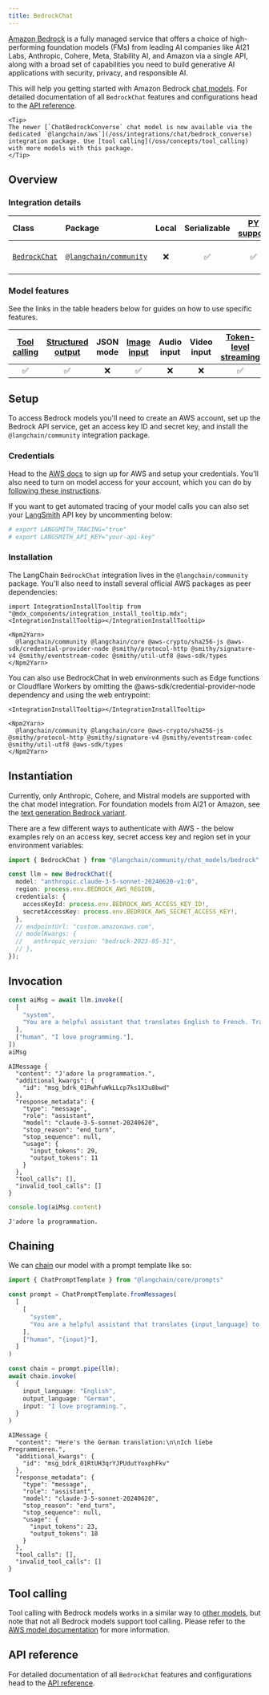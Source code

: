 ```yaml
---
title: BedrockChat
---
```


[Amazon Bedrock](https://aws.amazon.com/bedrock/) is a fully managed service that offers a choice of high-performing foundation models (FMs) from leading AI companies like AI21 Labs, Anthropic, Cohere, Meta, Stability AI, and Amazon via a single API, along with a broad set of capabilities you need to build generative AI applications with security, privacy, and responsible AI.

This will help you getting started with Amazon Bedrock [chat models](/oss/concepts/chat_models). For detailed documentation of all `BedrockChat` features and configurations head to the [API reference](https://api.js.langchain.com/classes/langchain_community_chat_models_bedrock.BedrockChat.html).

```{=mdx}
<Tip>
The newer [`ChatBedrockConverse` chat model is now available via the dedicated `@langchain/aws`](/oss/integrations/chat/bedrock_converse) integration package. Use [tool calling](/oss/concepts/tool_calling) with more models with this package.
</Tip>
```

## Overview

### Integration details

| Class | Package | Local | Serializable | [PY support](https://python.langchain.com/docs/integrations/chat/bedrock/) | Package downloads | Package latest |
| :--- | :--- | :---: | :---: |  :---: | :---: | :---: |
| [`BedrockChat`](https://api.js.langchain.com/classes/langchain_community_chat_models_bedrock.BedrockChat.html) | [`@langchain/community`](https://npmjs.com/@langchain/community) | ❌ | ✅ | ✅ | ![NPM - Downloads](https://img.shields.io/npm/dm/@langchain/community?style=flat-square&label=%20&) | ![NPM - Version](https://img.shields.io/npm/v/@langchain/community?style=flat-square&label=%20&) |

### Model features

See the links in the table headers below for guides on how to use specific features.

| [Tool calling](/oss/how-to/tool_calling) | [Structured output](/oss/how-to/structured_output/) | JSON mode | [Image input](/oss/how-to/multimodal_inputs/) | Audio input | Video input | [Token-level streaming](/oss/how-to/chat_streaming/) | [Token usage](/oss/how-to/chat_token_usage_tracking/) | [Logprobs](/oss/how-to/logprobs/) |
| :---: | :---: | :---: | :---: |  :---: | :---: | :---: | :---: | :---: |
| ✅ | ✅ | ❌ | ✅ | ❌ | ❌ | ✅ | ✅ | ❌ |

## Setup

To access Bedrock models you'll need to create an AWS account, set up the Bedrock API service, get an access key ID and secret key, and install the `@langchain/community` integration package.

### Credentials

Head to the [AWS docs](https://docs.aws.amazon.com/bedrock/latest/userguide/getting-started.html) to sign up for AWS and setup your credentials. You'll also need to turn on model access for your account, which you can do by [following these instructions](https://docs.aws.amazon.com/bedrock/latest/userguide/model-access.html).

If you want to get automated tracing of your model calls you can also set your [LangSmith](https://docs.smith.langchain.com/) API key by uncommenting below:

```bash
# export LANGSMITH_TRACING="true"
# export LANGSMITH_API_KEY="your-api-key"
```

### Installation

The LangChain `BedrockChat` integration lives in the `@langchain/community` package. You'll also need to install several official AWS packages as peer dependencies:

```{=mdx}
import IntegrationInstallTooltip from "@mdx_components/integration_install_tooltip.mdx";
<IntegrationInstallTooltip></IntegrationInstallTooltip>

<Npm2Yarn>
  @langchain/community @langchain/core @aws-crypto/sha256-js @aws-sdk/credential-provider-node @smithy/protocol-http @smithy/signature-v4 @smithy/eventstream-codec @smithy/util-utf8 @aws-sdk/types
</Npm2Yarn>
```

You can also use BedrockChat in web environments such as Edge functions or Cloudflare Workers by omitting the @aws-sdk/credential-provider-node dependency and using the web entrypoint:

```{=mdx}
<IntegrationInstallTooltip></IntegrationInstallTooltip>

<Npm2Yarn>
  @langchain/community @langchain/core @aws-crypto/sha256-js @smithy/protocol-http @smithy/signature-v4 @smithy/eventstream-codec @smithy/util-utf8 @aws-sdk/types
</Npm2Yarn>

```

## Instantiation

Currently, only Anthropic, Cohere, and Mistral models are supported with the chat model integration. For foundation models from AI21 or Amazon, see the [text generation Bedrock variant](/oss/integrations/llms/bedrock/).

There are a few different ways to authenticate with AWS - the below examples rely on an access key, secret access key and region set in your environment variables:

```typescript
import { BedrockChat } from "@langchain/community/chat_models/bedrock";

const llm = new BedrockChat({
  model: "anthropic.claude-3-5-sonnet-20240620-v1:0",
  region: process.env.BEDROCK_AWS_REGION,
  credentials: {
    accessKeyId: process.env.BEDROCK_AWS_ACCESS_KEY_ID!,
    secretAccessKey: process.env.BEDROCK_AWS_SECRET_ACCESS_KEY!,
  },
  // endpointUrl: "custom.amazonaws.com",
  // modelKwargs: {
  //   anthropic_version: "bedrock-2023-05-31",
  // },
});
```

## Invocation

```typescript
const aiMsg = await llm.invoke([
  [
    "system",
    "You are a helpful assistant that translates English to French. Translate the user sentence.",
  ],
  ["human", "I love programming."],
])
aiMsg
```

```output
AIMessage {
  "content": "J'adore la programmation.",
  "additional_kwargs": {
    "id": "msg_bdrk_01RwhfuWkLLcp7ks1X3u8bwd"
  },
  "response_metadata": {
    "type": "message",
    "role": "assistant",
    "model": "claude-3-5-sonnet-20240620",
    "stop_reason": "end_turn",
    "stop_sequence": null,
    "usage": {
      "input_tokens": 29,
      "output_tokens": 11
    }
  },
  "tool_calls": [],
  "invalid_tool_calls": []
}
```

```typescript
console.log(aiMsg.content)
```

```output
J'adore la programmation.
```

## Chaining

We can [chain](/oss/how-to/sequence/) our model with a prompt template like so:

```typescript
import { ChatPromptTemplate } from "@langchain/core/prompts"

const prompt = ChatPromptTemplate.fromMessages(
  [
    [
      "system",
      "You are a helpful assistant that translates {input_language} to {output_language}.",
    ],
    ["human", "{input}"],
  ]
)

const chain = prompt.pipe(llm);
await chain.invoke(
  {
    input_language: "English",
    output_language: "German",
    input: "I love programming.",
  }
)
```

```output
AIMessage {
  "content": "Here's the German translation:\n\nIch liebe Programmieren.",
  "additional_kwargs": {
    "id": "msg_bdrk_01RtUH3qrYJPUdutYoxphFkv"
  },
  "response_metadata": {
    "type": "message",
    "role": "assistant",
    "model": "claude-3-5-sonnet-20240620",
    "stop_reason": "end_turn",
    "stop_sequence": null,
    "usage": {
      "input_tokens": 23,
      "output_tokens": 18
    }
  },
  "tool_calls": [],
  "invalid_tool_calls": []
}
```

## Tool calling

Tool calling with Bedrock models works in a similar way to [other models](/oss/how-to/tool_calling), but note that not all Bedrock models support tool calling. Please refer to the [AWS model documentation](https://docs.aws.amazon.com/bedrock/latest/APIReference/welcome.html) for more information.

## API reference

For detailed documentation of all `BedrockChat` features and configurations head to the [API reference](https://api.js.langchain.com/classes/langchain_community_chat_models_bedrock.BedrockChat.html).
